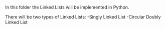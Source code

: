 In this folder the Linked Lists will be implemented in Python. 

There will be two types of Linked Lists:
-Singly Linked List
-Circular Doubly Linked List
